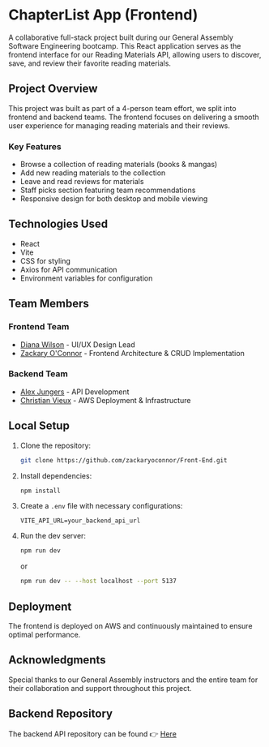 # ChapterList App (Frontend)

A collaborative full-stack project built during our General Assembly Software Engineering bootcamp. This React application serves as the frontend interface for our Reading Materials API, allowing users to discover, save, and review their favorite reading materials.

## Project Overview

This project was built as part of a 4-person team effort, we split into frontend and backend teams. The frontend focuses on delivering a smooth user experience for managing reading materials and their reviews.

### Key Features

- Browse a collection of reading materials (books & mangas)
- Add new reading materials to the collection
- Leave and read reviews for materials
- Staff picks section featuring team recommendations
- Responsive design for both desktop and mobile viewing

## Technologies Used

- React
- Vite
- CSS for styling
- Axios for API communication
- Environment variables for configuration

## Team Members

### Frontend Team
- [Diana Wilson](https://github.com/DianaWilson1) - UI/UX Design Lead
- [Zackary O'Connor](https://github.com/zackaryoconnor) - Frontend Architecture & CRUD Implementation

### Backend Team
- [Alex Jungers](https://github.com/ajungers-ga) - API Development
- [Christian Vieux](https://github.com/christianvieux) - AWS Deployment & Infrastructure

## Local Setup

1. Clone the repository:
    ```bash
    git clone https://github.com/zackaryoconnor/Front-End.git
    ```

2. Install dependencies:
    ```bash
    npm install
    ```

3. Create a `.env` file with necessary configurations:
    ```
    VITE_API_URL=your_backend_api_url
    ```

4. Run the dev server:
     ```bash
     npm run dev
     ```
     or
     ```bash
     npm run dev -- --host localhost --port 5137
     ```

## Deployment

The frontend is deployed on AWS and continuously maintained to ensure optimal performance.

## Acknowledgments

Special thanks to our General Assembly instructors and the entire team for their collaboration and support throughout this project.

## Backend Repository

The backend API repository can be found 👉 [Here](https://github.com/ajungers-ga/unit-4-collaboration-project-BackEnd)
